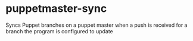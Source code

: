 # puppetmaster-sync
Syncs Puppet branches on a puppet master when a push is received for a branch the program is configured to update
